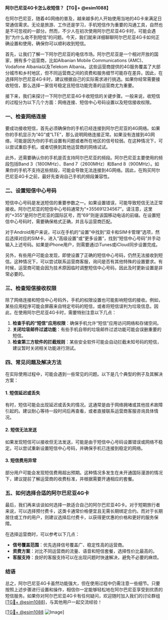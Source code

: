 **阿尔巴尼亚4G卡怎么收短信？【TG💪+ @esim1088】**

在阿尔巴尼亚，随着4G网络的普及，越来越多的人开始使用当地的4G卡来满足日常通信需求。无论是旅游、工作还是学习，手机短信作为重要的沟通工具，自然也是不可忽视的一部分。然而，不少人在初次使用阿尔巴尼亚4G卡时，可能会遇到“为什么收不到短信”的问题。今天，我们就来详细聊聊阿尔巴尼亚4G卡如何正确设置和使用，确保你可以顺利收到短信。

首先，让我们了解一下阿尔巴尼亚的电信市场。阿尔巴尼亚是一个相对开放的国家，拥有多个运营商，比如Albanian Mobile Communications (AMC)、Vodafone Albania以及Telekom Albania。这些运营商提供的4G服务覆盖了大部分城市和乡村地区，但不同运营商之间的资费和服务细节可能存在差异。因此，在选择阿尔巴尼亚4G卡时，建议根据自己的实际需求进行挑选。如果你经常需要接收短信，那么选择一家信号稳定且短信功能完善的运营商尤为重要。

接下来，我们来探讨一下阿尔巴尼亚4G卡收短信的关键步骤。一般来说，收短信的过程分为以下几个方面：网络连接、短信中心号码设置以及短信接收权限。

### **一、检查网络连接**
要成功接收短信，首先必须确保你的手机已经连接到阿尔巴尼亚的4G网络。如果你的手机显示为“4G”或“LTE”，那么说明网络连接正常。如果没有连接到4G网络，可能是因为你的手机设置有问题或者所在地区的信号较弱。在这种情况下，可以尝试重启手机，或者切换到其他运营商的网络试试。

此外，还需要确认你的手机是否支持阿尔巴尼亚的频段。阿尔巴尼亚主要使用的频段包括Band 3（1800MHz）、Band 7（2600MHz）和Band 8（900MHz）。如果你的手机不支持这些频段，可能会导致无法连接到4G网络。因此，在购买阿尔巴尼亚4G卡之前，最好先查询自己手机的频段兼容性。

### **二、设置短信中心号码**
短信中心号码是发送短信的重要参数之一。如果设置错误，可能导致短信无法正常接收。阿尔巴尼亚的短信中心号码通常为“+355691234567”。请注意，这里的“+355”是阿尔巴尼亚的国际区号，而“69”则是该国移动电话的前缀。在设置短信中心号码时，需要确保格式正确，并且与运营商匹配。

对于Android用户来说，可以在手机的“设置”中找到“双卡和SIM卡管理”选项，然后选择对应的SIM卡，进入“高级设置”或“更多设置”，找到“短信中心号码”并手动输入上述号码。如果是iPhone用户，则需要通过iTunes或iCloud同步设置完成。

另外，有些用户可能会发现，即使设置了正确的短信中心号码，仍然无法接收到短信。这种情况下，可以尝试联系运营商客服，询问是否有其他特殊的设置要求。有时候，运营商可能会因为技术原因临时调整短信中心号码，因此及时更新设置是非常必要的。

### **三、检查短信接收权限**
除了网络连接和短信中心号码外，手机的权限设置也可能影响短信的接收。例如，某些应用程序可能会屏蔽来自特定号码的短信，或者将短信误判为垃圾信息。因此，在使用阿尔巴尼亚4G卡时，需要特别注意以下几点：

1. **检查手机的“短信”应用权限**：确保手机允许“短信”应用访问网络和存储空间。
2. **关闭垃圾邮件过滤功能**：有些手机自带的垃圾邮件过滤功能可能会误删重要的短信。
3. **检查第三方软件的拦截规则**：某些安全软件可能会自动拦截未知号码的短信，建议暂时关闭相关功能进行测试。

### **四、常见问题及解决方法**
在实际使用过程中，可能会遇到一些常见的问题。以下是几个典型的例子及其解决方案：

#### **1. 短信延迟或丢失**
有时，短信可能会出现延迟或丢失的情况。这通常是由于网络拥堵或其他技术故障引起的。建议耐心等待一段时间后再查看，或者直接联系运营商客服咨询具体情况。

#### **2. 短信无法发送**
如果发现短信可以接收但无法发送，可能是由于短信中心号码设置错误或网络不稳定。可以尝试重新设置短信中心号码，并确保手机已连接到稳定的网络。

#### **3. 短信费用异常**
部分用户可能会发现短信费用超出预期。这种情况多发生在未开通国际漫游的情况下，建议提前了解运营商的收费标准，并根据需要开通相应的套餐。

### **五、如何选择合适的阿尔巴尼亚4G卡**
最后，我们再来谈谈如何选择一款适合自己的阿尔巴尼亚4G卡。对于短期旅行者来说，可以选择预付费卡，这类卡通常价格便宜且无需长期绑定合约。而对于长期居住或工作的用户，则建议选择后付费卡，以获得更优惠的价格和更好的服务保障。

在选择运营商时，可以参考以下几点：
- **信号覆盖范围**：优先选择信号覆盖广、稳定性高的运营商。
- **资费方案**：对比不同运营商的流量、语音和短信套餐，选择性价比最高的。
- **客服支持**：良好的客服支持可以在出现问题时快速解决，避免不必要的麻烦。

### **结语**
总之，阿尔巴尼亚4G卡虽然功能强大，但在使用过程中仍需注意一些细节。只要按照上述步骤进行设置和操作，相信你一定能够轻松地在阿尔巴尼亚享受到优质的短信服务。如果你对阿尔巴尼亚4G卡有任何疑问，欢迎随时加入我们的讨论群组[[TG💪+ @esim1088](https://t.me/s/esim1088)]，与其他用户一起交流经验！

[[TG💪+ @esim1088](https://t.me/s/esim1088) ![Image](https://i.postimg.cc/4NQfJmqS/Snipaste-2025-05-13-00-14-12.png)]